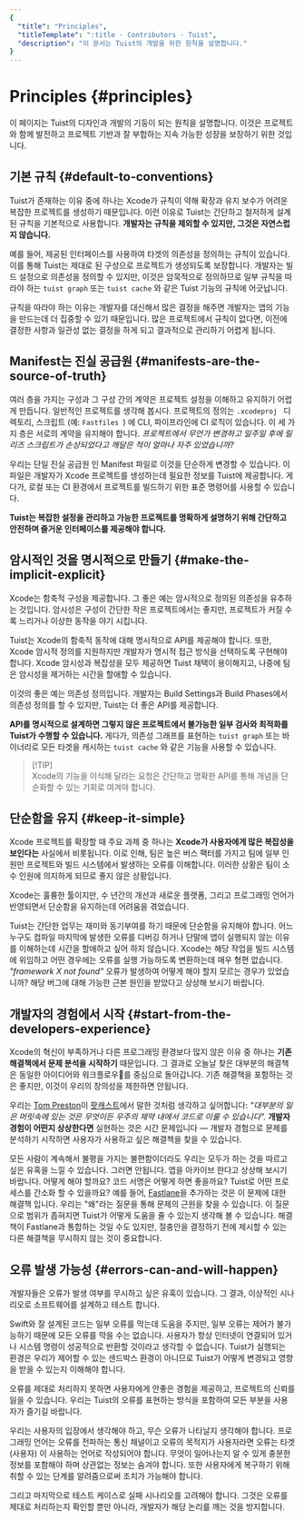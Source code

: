 ```yaml
---
{
  "title": "Principles",
  "titleTemplate": ":title · Contributors · Tuist",
  "description": "이 문서는 Tuist의 개발을 위한 원칙을 설명합니다."
}
---
```

# Principles {#principles}

이 페이지는 Tuist의 디자인과 개발의 기둥이 되는 원칙을 설명합니다. 이것은 프로젝트와 함께 발전하고 프로젝트 기반과 잘 부합하는 지속 가능한 성장을 보장하기 위한 것입니다.

## 기본 규칙 {#default-to-conventions}

Tuist가 존재하는 이유 중에 하나는 Xcode가 규칙이 약해 확장과 유지 보수가 어려운 복잡한 프로젝트를 생성하기 때문입니다. 이런 이유로 Tuist는 간단하고 철저하게 설계된 규칙을 기본적으로 사용합니다. **개발자는 규칙을 제외할 수 있지만, 그것은 자연스럽지 않습니다.**

예를 들어, 제공된 인터페이스를 사용하여 타겟의 의존성을 정의하는 규칙이 있습니다. 이를 통해 Tuist는 제대로 된 구성으로 프로젝트가 생성되도록 보장합니다. 개발자는 빌드 설정으로 의존성을 정의할 수 있지만, 이것은 암묵적으로 정의하므로 일부 규칙을 따라야 하는 `tuist graph` 또는 `tuist cache` 와 같은 Tuist 기능의 규칙에 어긋납니다.

규칙을 따라야 하는 이유는 개발자를 대신해서 많은 결정을 해주면 개발자는 앱의 기능을 만드는데 더 집중할 수 있기 때문입니다. 많은 프로젝트에서 규칙이 없다면, 이전에 결정한 사항과 일관성 없는 결정을 하게 되고 결과적으로 관리하기 어렵게 됩니다.

## Manifest는 진실 공급원 {#manifests-are-the-source-of-truth}

여러 층을 가지는 구성과 그 구성 간의 계약은 프로젝트 설정을 이해하고 유지하기 어렵게 만듭니다. 일반적인 프로젝트를 생각해 봅시다. 프로젝트의 정의는 `.xcodeproj ` 디렉토리, 스크립트 (예: `Fastfiles `) 에 CLI, 파이프라인에 CI 로직이 있습니다. 이 세 가지 층은 서로의 계약을 유지해야 합니다. _프로젝트에서 무언가 변경하고 일주일 후에 릴리즈 스크립트가 손상되었다고 깨달은 적이 얼마나 자주 있었습니까?_

우리는 단일 진실 공급원 인 Manifest 파일로 이것을 단순하게 변경할 수 있습니다. 이 파일은 개발자가 Xcode 프로젝트를 생성하는데 필요한 정보를 Tuist에 제공합니다. 게다가, 로컬 또는 CI 환경에서 프로젝트를 빌드하기 위한 표준 명령어를 사용할 수 있습니다.

**Tuist는 복잡한 설정을 관리하고 가능한 프로젝트를 명확하게 설명하기 위해 간단하고 안전하며 즐거운 인터페이스를 제공해야 합니다.**

## 암시적인 것을 명시적으로 만들기 {#make-the-implicit-explicit}

Xcode는 함축적 구성을 제공합니다. 그 좋은 예는 암시적으로 정의된 의존성을 유추하는 것입니다. 암시성은 구성이 간단한 작은 프로젝트에서는 좋지만, 프로젝트가 커질 수록 느리거나 이상한 동작을 야기 시킵니다.

Tuist는 Xcode의 함축적 동작에 대해 명시적으로 API를 제공해야 합니다. 또한, Xcode 암시적 정의를 지원하지만 개발자가 명시적 접근 방식을 선택하도록 구현해야 합니다. Xcode 암시성과 복잡성을 모두 제공하면 Tuist 채택이 용이해지고, 나중에 팀은 암시성을 제거하는 시간을 할애할 수 있습니다.

이것의 좋은 예는 의존성 정의입니다. 개발자는 Build Settings과 Build Phases에서 의존성 정의를 할 수 있지만, Tuist는 더 좋은 API를 제공합니다.

**API를 명시적으로 설계하면 그렇지 않은 프로젝트에서 불가능한 일부 검사와 최적화를 Tuist가 수행할 수 있습니다.** 게다가, 의존성 그래프를 표현하는 `tuist graph` 또는 바이너리로 모든 타겟을 캐시하는 `tuist cache` 와 같은 기능을 사용할 수 있습니다.

> [!TIP]\
> Xcode의 기능을 이식해 달라는 요청은 간단하고 명확한 API를 통해 개념을 단순화할 수 있는 기회로 여겨야 합니다.

## 단순함을 유지 {#keep-it-simple}

Xcode 프로젝트를 확장할 때 주요 과제 중 하나는 **Xcode가 사용자에게 많은 복잡성을 보인다는** 사실에서 비롯됩니다. 이로 인해, 팀은 높은 버스 팩터를 가지고 팀에 일부 인원만 프로젝트와 빌드 시스템에서 발생하는 오류를 이해합니다. 이러한 상황은 팀이 소수 인원에 의지하게 되므로 좋지 않은 상황입니다.

Xcode는 훌륭한 툴이지만, 수 년간의 개선과 새로운 플랫폼, 그리고 프로그래밍 언어가 반영되면서 단순함을 유지하는데 어려움을 겪었습니다.

Tuist는 간단한 업무는 재미와 동기부여를 하기 때문에 단순함을 유지해야 합니다. 어느 누구도 컴파일 마지막에 발생한 오류를 디버깅 하거나 단말에 앱이 실행되지 않는 이유를 이해하는데 시간을 할애하고 싶어 하지 않습니다. Xcode는 해당 작업을 빌드 시스템에 위임하고 어떤 경우에는 오류를 실행 가능하도록 변환하는데 매우 형편 없습니다. _"framework X not found"_ 오류가 발생하여 어떻게 해야 할지 모르는 경우가 있었습니까? 해당 버그에 대해 가능한 근본 원인을 받았다고 상상해 보시기 바랍니다.

## 개발자의 경험에서 시작 {#start-from-the-developers-experience}

Xcode의 혁신이 부족하거나 다른 프로그래밍 환경보다 많지 않은 이유 중 하나는 **기존 해결책에서 문제 분석을 시작하기** 때문입니다. 그 결과로 오늘날 찾은 대부분의 해결책은 동일한 아이디어와 워크플로우를 중심으로 돌아갑니다. 기존 해결책을 포함하는 것은 좋지만, 이것이 우리의 창의성을 제한하면 안됩니다.

우리는 [Tom Preston](https://tom.preston-werner.com/)이 [팟캐스트](https://tom.preston-werner.com/)에서 말한 것처럼 생각하고 싶어합니다: _"대부분의 일은 머릿속에 있는 것은 무엇이든 우주의 제약 내에서 코드로 이룰 수 있습니다"._ **개발자 경험이 어떤지 상상한다면** 실현하는 것은 시간 문제입니다 — 개발자 경험으로 문제를 분석하기 시작하면 사용자가 사용하고 싶은 해결책을 찾을 수 있습니다.

모든 사람이 계속해서 불평을 가지는 불편함이더라도 우리는 모두가 하는 것을 따르고 싶은 유혹을 느낄 수 있습니다. 그러면 안됩니다. 앱을 아카이브 한다고 상상해 보시기 바랍니다. 어떻게 해야 할까요? 코드 서명은 어떻게 하면 좋을까요? Tuist로 어떤 프로세스를 간소화 할 수 있을까요? 예를 들어, [Fastlane](https://fastlane.tools/)을 추가하는 것은 이 문제에 대한 해결책 입니다. 우리는 "왜"라는 질문을 통해 문제의 근원을 찾을 수 있습니다. 이 질문으로 범위가 좁혀지면 Tuist가 어떻게 도움을 줄 수 있는지 생각해 볼 수 있습니다. 해결책이 Fastlane과 통합하는 것일 수도 있지만, 절충안을 결정하기 전에 제시할 수 있는 다른 해결책을 무시하지 않는 것이 중요합니다.

## 오류 발생 가능성 {#errors-can-and-will-happen}

개발자들은 오류가 발생 여부를 무시하고 싶은 유혹이 있습니다. 그 결과, 이상적인 시나리오로 소프트웨어를 설계하고 테스트 합니다.

Swift와 잘 설계된 코드는 일부 오류를 막는데 도움을 주지만, 일부 오류는 제어가 불가능하기 때문에 모든 오류를 막을 수는 없습니다. 사용자가 항상 인터넷이 연결되어 있거나 시스템 명령이 성공적으로 반환할 것이라고 생각할 수 없습니다. Tuist가 실행되는 환경은 우리가 제어할 수 있는 샌드박스 환경이 아니므로 Tuist가 어떻게 변경되고 영향을 받을 수 있는지 이해해야 합니다.

오류를 제대로 처리하지 못하면 사용자에게 안좋은 경험을 제공하고, 프로젝트의 신뢰를 잃을 수 있습니다. 우리는 Tuist의 오류를 표현하는 방식을 포함하여 모든 부분을 사용자가 즐기길 바랍니다.

우리는 사용자의 입장에서 생각해야 하고, 무슨 오류가 나타날지 생각해야 합니다. 프로그래밍 언어는 오류를 전파하는 통신 채널이고 오류의 목적지가 사용자라면 오류는 타겟 (사용자) 이 사용하는 언어로 작성되어야 합니다. 무엇이 일어나는지 알 수 있게 충분한 정보를 포함해야 하며 상관없는 정보는 숨겨야 합니다. 또한 사용자에게 복구하기 위해 취할 수 있는 단계를 알려줌으로써 조치가 가능해야 합니다.

그리고 마지막으로 테스트 케이스로 실패 시나리오를 고려해야 합니다. 그것은 오류를 제대로 처리하는지 확인할 뿐만 아니라, 개발자가 해당 논리를 깨는 것을 방지합니다.
